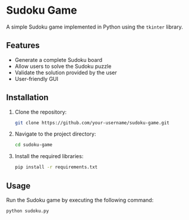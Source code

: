 # Sudoku Game

A simple Sudoku game implemented in Python using the `tkinter` library.

## Features

- Generate a complete Sudoku board
- Allow users to solve the Sudoku puzzle
- Validate the solution provided by the user
- User-friendly GUI

## Installation

1. Clone the repository:
    ```sh
    git clone https://github.com/your-username/sudoku-game.git
    ```
2. Navigate to the project directory:
    ```sh
    cd sudoku-game
    ```
3. Install the required libraries:
    ```sh
    pip install -r requirements.txt
    ```

## Usage

Run the Sudoku game by executing the following command:
```sh
python sudoku.py
